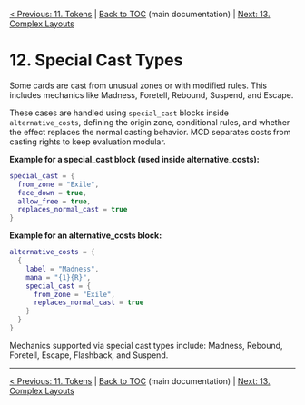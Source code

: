 [< Previous: 11. Tokens](11_tokens.md) | [Back to TOC](../README.md) (main documentation) | [Next: 13. Complex Layouts](13_complex_layouts.md)

# 12. Special Cast Types

Some cards are cast from unusual zones or with modified rules. This includes mechanics like Madness, Foretell, Rebound, Suspend, and Escape.

These cases are handled using `special_cast` blocks inside `alternative_costs`, defining the origin zone, conditional rules, and whether the effect replaces the normal casting behavior. MCD separates costs from casting rights to keep evaluation modular.

**Example for a special_cast block (used inside alternative_costs):**

```lua
special_cast = {
  from_zone = "Exile",
  face_down = true,
  allow_free = true,
  replaces_normal_cast = true
}
```

**Example for an alternative_costs block:**

```lua
alternative_costs = {
  {
    label = "Madness",
    mana = "{1}{R}",
    special_cast = {
      from_zone = "Exile",
      replaces_normal_cast = true
    }
  }
}
```

Mechanics supported via special cast types include: Madness, Rebound, Foretell, Escape, Flashback, and Suspend.

---

[< Previous: 11. Tokens](11_tokens.md) | [Back to TOC](../README.md) (main documentation) | [Next: 13. Complex Layouts](13_complex_layouts.md)
